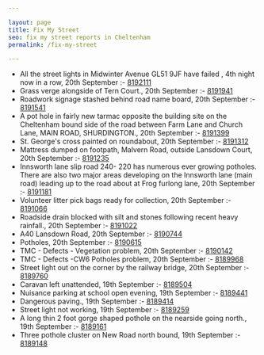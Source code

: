 ```yaml
---

layout: page
title: Fix My Street
seo: fix my street reports in Cheltenham
permalink: /fix-my-street

---
```


<!-- fix_marker starts -->

- All the street lights in Midwinter Avenue GL51 9JF have failed , 4th night now in a row, 20th September :- [8192111](https://www.fixmystreet.com/report/8192111)
- Grass verge alongside of Tern Court., 20th September :- [8191941](https://www.fixmystreet.com/report/8191941)
- Roadwork signage stashed behind road name board, 20th September :- [8191541](https://www.fixmystreet.com/report/8191541)
- A pot hole in fairly new tarmac opposite the building site on the Cheltenham bound side of the road between Farm Lane and Church Lane, MAIN ROAD, SHURDINGTON., 20th September :- [8191399](https://www.fixmystreet.com/report/8191399)
- St. George's cross painted on roundabout, 20th September :- [8191312](https://www.fixmystreet.com/report/8191312)
- Mattress dumped on footpath, Malvern Road, outside Lansdown Court, 20th September :- [8191235](https://www.fixmystreet.com/report/8191235)
- Innsworth lane slip road 240- 220 has numerous ever growing potholes. There are also two major areas developing on the Innsworth lane (main road) leading up to the road about at Frog furlong lane, 20th September :- [8191181](https://www.fixmystreet.com/report/8191181)
- Volunteer litter pick bags ready for collection, 20th September :- [8191066](https://www.fixmystreet.com/report/8191066)
- Roadside drain blocked with silt and stones following recent heavy rainfall., 20th September :- [8191022](https://www.fixmystreet.com/report/8191022)
- A40 Lansdown Road, 20th September :- [8190744](https://www.fixmystreet.com/report/8190744)
- Potholes, 20th September :- [8190615](https://www.fixmystreet.com/report/8190615)
- TMC - Defects - Vegetation problem, 20th September :- [8190142](https://www.fixmystreet.com/report/8190142)
- TMC - Defects -CW6 Potholes  problem, 20th September :- [8189968](https://www.fixmystreet.com/report/8189968)
- Street light out on the corner by the railway bridge, 20th September :- [8189760](https://www.fixmystreet.com/report/8189760)
- Caravan left unattended, 19th September :- [8189504](https://www.fixmystreet.com/report/8189504)
- Nuisance parking at school open evening, 19th September :- [8189441](https://www.fixmystreet.com/report/8189441)
- Dangerous paving., 19th September :- [8189414](https://www.fixmystreet.com/report/8189414)
- Street light not working, 19th September :- [8189259](https://www.fixmystreet.com/report/8189259)
- A long thin 2 foot gorge shaped pothole on the nearside going north., 19th September :- [8189161](https://www.fixmystreet.com/report/8189161)
- Three pothole cluster on New Road north bound, 19th September :- [8189148](https://www.fixmystreet.com/report/8189148)

<!-- fix_marker ends -->